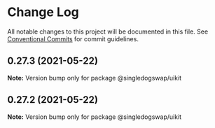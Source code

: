 # Change Log

All notable changes to this project will be documented in this file.
See [Conventional Commits](https://conventionalcommits.org) for commit guidelines.

## 0.27.3 (2021-05-22)

**Note:** Version bump only for package @singledogswap/uikit






## 0.27.2 (2021-05-22)

**Note:** Version bump only for package @singledogswap/uikit
